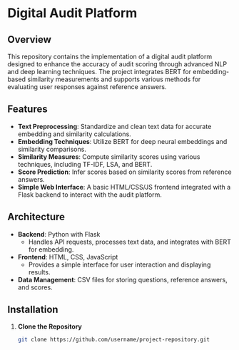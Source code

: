 # Digital Audit Platform

## Overview

This repository contains the implementation of a digital audit platform designed to enhance the accuracy of audit scoring through advanced NLP and deep learning techniques. The project integrates BERT for embedding-based similarity measurements and supports various methods for evaluating user responses against reference answers.

## Features

- **Text Preprocessing**: Standardize and clean text data for accurate embedding and similarity calculations.
- **Embedding Techniques**: Utilize BERT for deep neural embeddings and similarity comparisons.
- **Similarity Measures**: Compute similarity scores using various techniques, including TF-IDF, LSA, and BERT.
- **Score Prediction**: Infer scores based on similarity scores from reference answers.
- **Simple Web Interface**: A basic HTML/CSS/JS frontend integrated with a Flask backend to interact with the audit platform.

## Architecture

- **Backend**: Python with Flask
  - Handles API requests, processes text data, and integrates with BERT for embedding.
- **Frontend**: HTML, CSS, JavaScript
  - Provides a simple interface for user interaction and displaying results.
- **Data Management**: CSV files for storing questions, reference answers, and scores.

## Installation

1. **Clone the Repository**
   ```bash
   git clone https://github.com/username/project-repository.git
